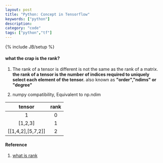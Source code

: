 ```yaml
---
layout: post
title: "Python: Concept in Tensorflow"
keywords: ["python"]
description: 
category: "code"
tags: ["python","tf"]
---
```

{% include JB/setup %}

#### what the crap is the rank?
1. The rank of a tensor is different is not the same as the rank of a matrix.
**the rank of a tensor is the number of indices required to uniquely select each element of the tensor.** also
known as **"order","ndims" or "degree"**

2. numpy compatibility, Equivalent to np.ndim

|       tensor      | rank |
|:-----------------:|:----:|
|         1         |   0  |
|      [1,2,3]      |   1  |
| [[1,4,2],[5,7,2]] |   2  |













#### Reference
1. [what is rank](https://www.tensorflow.org/api_docs/python/tf/rank)
